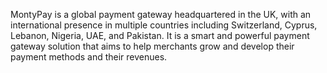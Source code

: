 MontyPay is a global payment gateway headquartered in the UK, with an international presence in multiple countries including Switzerland, Cyprus, Lebanon, Nigeria, UAE, and Pakistan. It is a smart and powerful payment gateway solution that aims to help merchants grow and develop their payment methods and their revenues.
